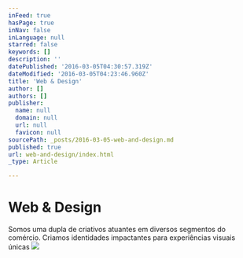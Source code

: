 ```yaml
---
inFeed: true
hasPage: true
inNav: false
inLanguage: null
starred: false
keywords: []
description: ''
datePublished: '2016-03-05T04:30:57.319Z'
dateModified: '2016-03-05T04:23:46.960Z'
title: 'Web & Design'
author: []
authors: []
publisher:
  name: null
  domain: null
  url: null
  favicon: null
sourcePath: _posts/2016-03-05-web-and-design.md
published: true
url: web-and-design/index.html
_type: Article

---
```

# Web & Design

Somos uma dupla de criativos atuantes em diversos segmentos do comércio. Criamos identidades impactantes para experiências visuais únicas
![](https://the-grid-user-content.s3-us-west-2.amazonaws.com/13117e6c-4fc2-4091-88f1-bd2ea778ea32.png)